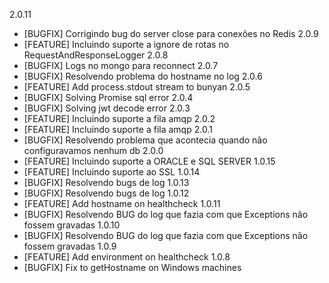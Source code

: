 2.0.11
 - [BUGFIX] Corrigindo bug do server close para conexões no Redis
2.0.9
 - [FEATURE] Incluindo suporte a ignore de rotas no RequestAndResponseLogger
2.0.8
 - [BUGFIX] Logs no mongo para reconnect
2.0.7
 - [BUGFIX] Resolvendo problema do hostname no log
2.0.6
 - [FEATURE] Add process.stdout stream to bunyan
2.0.5
 - [BUGFIX] Solving Promise sql error
2.0.4
 - [BUGFIX] Solving jwt decode error
2.0.3
 - [FEATURE] Incluindo suporte a fila amqp
2.0.2
 - [FEATURE] Incluindo suporte a fila amqp
2.0.1
 - [BUGFIX] Resolvendo problema que acontecia quando não configuravamos nenhum db
2.0.0
 - [FEATURE] Incluindo suporte a ORACLE e SQL SERVER
1.0.15
 - [FEATURE] Incluindo suporte ao SSL
1.0.14
 - [BUGFIX] Resolvendo bugs de log
1.0.13
 - [BUGFIX] Resolvendo bugs de log
1.0.12
 - [FEATURE] Add hostname on healthcheck
1.0.11
 - [BUGFIX] Resolvendo BUG do log que fazia com que Exceptions não fossem gravadas
1.0.10
 - [BUGFIX] Resolvendo BUG do log que fazia com que Exceptions não fossem gravadas
1.0.9
 - [FEATURE] Add environment on healthcheck
1.0.8
 - [BUGFIX] Fix to getHostname on Windows machines